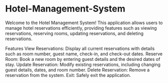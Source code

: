 # Hotel-Management-System

Welcome to the Hotel Management System! This application allows users to manage hotel reservations efficiently, providing features such as viewing reservations, reserving rooms, updating reservations, and deleting reservations.

Features
View Reservations: Display all current reservations with details such as room number, guest name, check-in, and check-out dates.
Reserve Room: Book a new room by entering guest details and the desired dates of stay.
Update Reservation: Modify existing reservations, including changing guest details, dates, and room number.
Delete Reservation: Remove a reservation from the system.
Exit: Safely exit the application.
